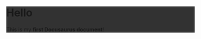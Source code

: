 <div style="background-color: rgb(50, 50, 50);">
  
# Hello

This is my **first Docusaurus document**!

</div>
